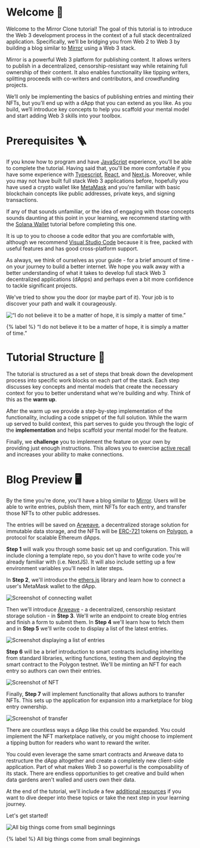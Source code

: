# Welcome 👋

Welcome to the Mirror Clone tutorial! The goal of this tutorial is to introduce the Web 3 development process in the context of a full stack decentralized application. Specifically, we’ll be bridging you from Web 2 to Web 3 by building a blog similar to [Mirror](https://mirror.xyz/) using a Web 3 stack.

Mirror is a powerful Web 3 platform for publishing content. It allows writers to publish in a decentralized, censorship-resistant way while retaining full ownership of their content. It also enables functionality like tipping writers, splitting proceeds with co-writers and contributors, and crowdfunding projects.

We’ll only be implementing the basics of publishing entries and minting their NFTs, but you’ll end up with a dApp that you can extend as you like. As you build, we’ll introduce key concepts to help you scaffold your mental model and start adding Web 3 skills into your toolbox.

# Prerequisites 🪜

If you know how to program and have [JavaScript](https://www.javascript.com/) experience, you'll be able to complete the tutorial. Having said that, you'll be more comfortable if you have some experience with [Typescript](https://www.typescriptlang.org/), [React](https://reactjs.org/), and [Next.js](https://nextjs.org/). Moreover, while you may not have built full stack Web 3 applications before, hopefully you have used a crypto wallet like [MetaMask](https://metamask.io/) and you're familiar with basic blockchain concepts like public addresses, private keys, and signing transactions.

If any of that sounds unfamiliar, or the idea of engaging with those concepts sounds daunting at this point in your learning, we recommend starting with the [Solana Wallet](https://learn.figment.io/tutorials/solana-wallet-intro) tutorial before completing this one.

It is up to you to choose a code editor that you are comfortable with, although we recommend [Visual Studio Code](https://code.visualstudio.com/) because it is free, packed with useful features and has good cross-platform support.

As always, we think of ourselves as your guide - for a brief amount of time - on your journey to build a better internet. We hope you walk away with a better understanding of what it takes to develop full stack Web 3 decentralized applications (dApps) and perhaps even a bit more confidence to tackle significant projects.

We've tried to show you the door (or maybe part of it). Your job is to discover your path and walk it courageously.

![“I do not believe it to be a matter of hope, it is simply a matter of time.”](https://raw.githubusercontent.com/figment-networks/learn-tutorials/mirror-tutorial/mirror/assets/matrix.jpeg?raw=true)

{% label %}
“I do not believe it to be a matter of hope, it is simply a matter of time.”

# Tutorial Structure 🧱

The tutorial is structured as a set of steps that break down the development process into specific work blocks on each part of the stack. Each step discusses key concepts and mental models that create the necessary context for you to better understand what we're building and why. Think of this as the **warm up**.

After the warm up we provide a step-by-step implementation of the functionality, including a code snippet of the full solution. While the warm up served to build context, this part serves to guide you through the logic of the **implementation** and helps scaffold your mental model for the feature.

Finally, we **challenge** you to implement the feature on your own by providing just enough instructions. This allows you to exercise [active recall](https://en.wikipedia.org/wiki/Active_recall) and increases your ability to make connections.

# Blog Preview 🖥

By the time you're done, you'll have a blog similar to [Mirror](https://mirror.xyz/). Users will be able to write entries, publish them, mint NFTs for each entry, and transfer those NFTs to other public addresses.

The entries will be saved on [Arweave](https://www.arweave.org/), a decentralized storage solution for immutable data storage, and the NFTs will be [ERC-721](https://eips.ethereum.org/EIPS/eip-721) tokens on [Polygon](https://polygon.technology/), a protocol for scalable Ethereum dApps.

**Step 1** will walk you through some basic set up and configuration. This will include cloning a template repo, so you don't have to write code you're already familiar with (i.e. NextJS). It will also include setting up a few environment variables you'll need in later steps.

In **Step 2**, we'll introduce the [ethers.js](https://docs.ethers.io/) library and learn how to connect a user's MetaMask wallet to the dApp.

![Screenshot of connecting wallet](https://raw.githubusercontent.com/figment-networks/learn-tutorials/mirror-tutorial/mirror/assets/connect.jpg?raw=true)

Then we'll introduce [Arweave](https://www.arweave.org/) - a decentralized, censorship resistant storage solution - in **Step 3**. We'll write an endpoint to create blog entries and finish a form to submit them. In **Step 4** we'll learn how to fetch them and in **Step 5** we'll write code to display a list of the latest entries.

![Screenshot displaying a list of entries](https://raw.githubusercontent.com/figment-networks/learn-tutorials/mirror-tutorial/mirror/assets/entries.jpg?raw=true)

**Step 6** will be a brief introduction to smart contracts including inheriting from standard libraries, writing functions, testing them and deploying the smart contract to the Polygon testnet. We'll be minting an NFT for each entry so authors can own their entries.

![Screenshot of NFT](https://raw.githubusercontent.com/figment-networks/learn-tutorials/mirror-tutorial/mirror/assets/nft.jpg?raw=true)

Finally, **Step 7** will implement functionality that allows authors to transfer NFTs. This sets up the application for expansion into a marketplace for blog entry ownership.

![Screenshot of transfer](https://raw.githubusercontent.com/figment-networks/learn-tutorials/mirror-tutorial/mirror/assets/transfer.jpg?raw=true)

There are countless ways a dApp like this could be expanded. You could implement the NFT marketplace natively, or you might choose to implement a tipping button for readers who want to reward the writer.

You could even leverage the same smart contracts and Arweave data to restructure the dApp altogether and create a completely new client-side application. Part of what makes Web 3 so powerful is the composability of its stack. There are endless opportunities to get creative and build when data gardens aren't walled and users own their data.

At the end of the tutorial, we'll include a few [additional resources](https://learn.figment.io/tutorials/mirror-clone-conclusion#additional-resources) if you want to dive deeper into these topics or take the next step in your learning journey.

Let's get started!

![All big things come from small beginnings](https://raw.githubusercontent.com/figment-networks/learn-tutorials/mirror-tutorial/mirror/assets/ladder.jpeg?raw=true)

{% label %}
All big things come from small beginnings
